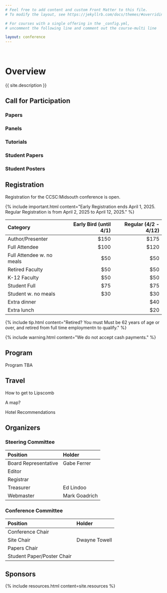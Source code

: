 ```yaml
---
# Feel free to add content and custom Front Matter to this file.
# To modify the layout, see https://jekyllrb.com/docs/themes/#overriding-theme-defaults

# For courses with a single offering in the _config.yml,
# uncomment the following line and comment out the course-multi line

layout: conference
---
```

<br/>

# <a name="description">Overview</a>

{{ site.description }}

## <a name="cfp">Call for Participation</a>

### Papers

### Panels

### Tutorials

### Student Papers

### Student Posters

## <a name="registration">Registration</a>

Registration for the CCSC:Midsouth conference is open.

{% include important.html content="Early Registration ends April 1, 2025. Regular Registration is from April 2, 2025 to April 12, 2025." %}

| Category  | Early Bird (until 4/1) | Regular (4/2 - 4/12) |
|:------|------:|------:|
| Author/Presenter          | $150  | $175 |
| Full Attendee             | $100  | $120 |
| Full Attendee w. no meals | $50  | $50 |
| Retired Faculty           | $50  | $50 |
| K-12 Faculty              | $50  | $50 |
| Student Full              | $75  | $75 |
| Student w. no meals       | $30  | $30 |
| Extra dinner              |       | $40 |
| Extra lunch               |       | $20 |

{% include tip.html content="Retired? You must Must be 62 years of age or over, and retired from full time employmentn to qualify." %}

{% include warning.html content="We do not accept cash payments." %}

## <a name="Program">Program</a>

Program TBA

## <a name="travel">Travel</a>

How to get to Lipscomb

A map?

Hotel Recommendations

## <a name="committee">Organizers</a>

### Steering Committee
| Position  | Holder | 
|:------|:------|
| Board Representative         | Gabe Ferrer |
| Editor            |  |
| Registrar         |  |
| Treasurer         | Ed Lindoo |
| Webmaster         | Mark Goadrich |

### Conference Committee
| Position  | Holder | 
|:------|:------|
| Conference Chair         |  |
| Site Chair            | Dwayne Towell |
| Papers Chair         |  |
| Student Paper/Poster Chair         | |

## <a name="sponsors">Sponsors</a>

{% include resources.html content=site.resources %}